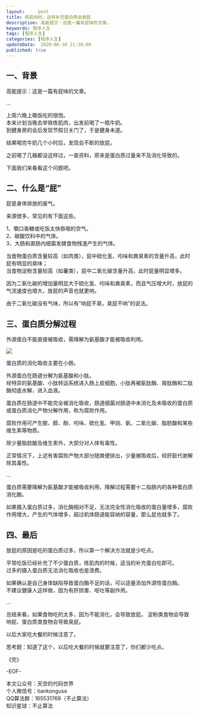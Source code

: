 ```yaml
---   
layout:     post  
title: 练肌肉时，这样补充蛋白质会放屁  
description: 高能提示：这是一篇有屁味的文章。   
keywords: 程序人生  
tags: [程序人生]    
categories: [程序人生]  
updateData:  2020-06-30 21:30:00  
published: true  
---  
```



## 一、背景  


高能提示：这是一篇有屁味的文章。  


...  


上周六晚上晚饭吃的很饱。  
本来计划当晚去举铁练肌肉，出发前喝了一瓶牛奶。  
到健身房的会后发现节假日关门了，于是健身未遂。  


结果喝完牛奶几个小时后，发现会不断的放屁。  


之前喝了几箱都没这样过，一查资料，原来是蛋白质过量来不及消化导致的。  


下面我们来看看这个问题吧。  


## 二、什么是“屁”  


屁是身体排放的废气。  


来源很多，常见的有下面这些。  


1、嚼口香糖或吃饭太快吞咽的空气。  
2、碳酸饮料中的气体。  
3、大肠和直肠内细菌发酵食物残渣产生的气体。  


当食物蛋白质含量较高（如肉类），屁中硫化氢、吲哚和粪臭素的含量升高，此时屁有明显的臭味；  
当食物淀粉含量较高（如薯类），屁中二氧化碳含量升高，此时屁量明显增多。  


因为二氧化碳的增加量明显大于硫化氢、吲哚和粪臭素，而且气压增大时，放屁的气流速度也增大，放屁的声音也就更响。  


由于二氧化碳没有气味，所以有“响屁不臭，臭屁不响”的说法。  


## 三、蛋白质分解过程  


外源蛋白不能直接被吸收，需降解为氨基酸才能被吸收利用。  


![](//res2020.tiankonguse.com/images/2020/06/30/001.png)  


蛋白质的消化吸收主要在小肠。  


外源蛋白在肠道分解为氨基酸和小肽。  
经特异的氨基酸、小肽转运系统进入肠上皮细胞，小肽再被氨肽酶、羧肽酶和二肽酶彻底水解，进入血液。  


蛋白质在肠道中不能完全被消化吸收，肠道细菌对肠道中未消化及未吸收的蛋白质或蛋白质消化产物分解作用，称为腐败作用。  


腐败作用可产生胺、醇、酚、吲哚、硫化氢、甲烷、氨、二氧化碳、脂肪酸和某些维生素等物质。  


除少量脂肪酸及维生素外，大部分对人体有毒性。  


正常情况下，上述有害腐败产物大部分随粪便排出，少量被吸收后，经肝脏代谢解除其毒性。  


...  


蛋白质需要降解为氨基酸才能被吸收利用，降解过程需要十二指肠内的各种蛋白质消化酶。  


如果摄入蛋白质过多，消化酶相对不足，无法完全性消化吸收的蛋白量增多，腐败作用增大，产生的气体增多，超过机体肠道能容纳的容量，那么屁也就多了。  


## 四、最后  



放屁的原因是吃的蛋白质过多，所以第一个解决方法就是少吃点。  


平常吃饭已经补充了不少蛋白质，练肌肉的时候，适当的补充蛋白吃即可。  
过多的摄入蛋白质无法消化吸收也是浪费。  


如果确认是自己身体缺陷导致蛋白酶不足的话，可以适量添加外源性蛋白酶。  
不建议健康人这样做，因为有肝损害、呕吐等副作用。  


...


总结来看，如果食物吃的太多，因为不能消化，会导致放屁。 
淀粉类食物会导致响屁、蛋白质类食物会导致臭屁。  

以后大家吃大餐的时候注意了。   


思考题：知道了这个，以后吃大餐的时候就要注意了，你们都少吃点。  


《完》  


-EOF-  



本文公众号：天空的代码世界  
个人微信号：tiankonguse  
QQ算法群：165531769（不止算法）  
知识星球：不止算法  

